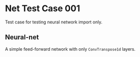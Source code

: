 # Net Test Case 001

Test case for testing neural network import only.

## Neural-net

A simple feed-forward network with only `ConvTranspose1d` layers.
